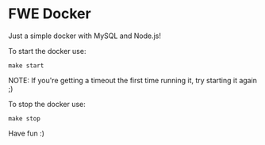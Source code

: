 # FWE Docker
Just a simple docker with MySQL and Node.js!

To start the docker use:
```
make start
```
NOTE: If you're getting a timeout the first time running it, try starting it again ;)

To stop the docker use:
```
make stop
```
Have fun :)
